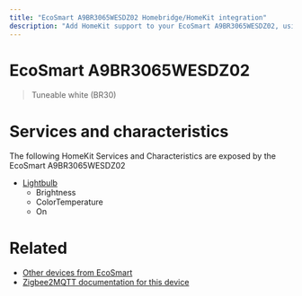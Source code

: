 ```yaml
---
title: "EcoSmart A9BR3065WESDZ02 Homebridge/HomeKit integration"
description: "Add HomeKit support to your EcoSmart A9BR3065WESDZ02, using Homebridge, Zigbee2MQTT and homebridge-z2m."
---
```

<!---
This file has been GENERATED using src/docgen/docgen.ts
DO NOT EDIT THIS FILE MANUALLY!
-->
# EcoSmart A9BR3065WESDZ02
> Tuneable white (BR30)


# Services and characteristics
The following HomeKit Services and Characteristics are exposed by
the EcoSmart A9BR3065WESDZ02

* [Lightbulb](../../light.md)
  * Brightness
  * ColorTemperature
  * On


# Related
* [Other devices from EcoSmart](../index.md#ecosmart)
* [Zigbee2MQTT documentation for this device](https://www.zigbee2mqtt.io/devices/A9BR3065WESDZ02.html)